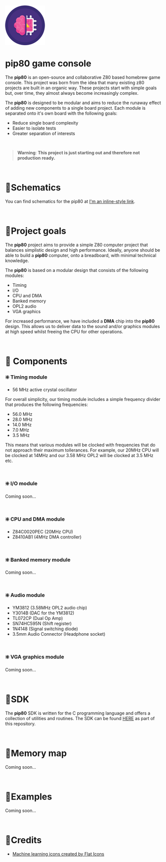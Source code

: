 ![pip80 logo](assets/logo/pip80-logo-128.png)

# pip80 game console
The **pip80** is an open-source and collaborative Z80 based homebrew game console. This project was born from the idea that many existing z80 projects are built in an organic way. These projects start with simple goals but, over time, they almost always become increasingly complex.

The **pip80** is designed to be modular and aims to reduce the runaway effect of adding new components to a single board project. Each module is separated onto it's own board with the following goals:

 - Reduce single board complexity
 - Easier to isolate tests
 - Greater separation of interests

<br />

> **Warning**: **This project is just starting out and therefore not production ready.**

<br />

# 🔹Schematics

You can find schematics for the pip80 at [I'm an inline-style link](https://www.google.com).

<br />

# 🔹Project goals

The **pip80** project aims to provide a simple Z80 computer project that balances simplistic design and high performance. Ideally, anyone should be able to build a **pip80** computer, onto a breadboard, with minimal technical knowledge.

The **pip80** is based on a modular design that consists of the following modules:

- Timing
- I/O
- CPU and DMA
- Banked memory
- OPL2 audio
- VGA graphics

For increased performance, we have included a **DMA** chip into the **pip80** design. This allows us to deliver data to the sound and/or graphics modules at high speed whilst freeing the CPU for other operations.

<br />

# 🔹 Components

### ❇️ Timing module

- 56 MHz active crystal oscillator

For overall simplicity, our timing module includes a simple frequency divider that produces the following frequencies:

- 56.0 MHz
- 28.0 MHz
- 14.0 MHz
- 7.0 MHz
- 3.5 MHz

This means that various modules will be clocked with frequencies that do not approach their maximum tollerances. For example, our 20MHz CPU will be clocked at 14MHz and our 3.58 MHz OPL2 will be clocked at 3.5 MHz etc.

<br />

### ❇️ I/O module

Coming soon...

<br />

### ❇️ CPU and DMA module

- Z84C0020PEC (20MHz CPU)
- Z8410AB1 (4MHz DMA controller)

<br />

### ❇️ Banked memory module

Coming soon...

<br />

### ❇️ Audio module

- YM3812 (3.58MHz OPL2 audio chip)
- Y3014B (DAC for the YM3812)
- TL072CP (Dual Op Amp)
- SN74HC595N (Shift register)
- 1N4148 (Signal switching diode)
- 3.5mm Audio Connector (Headphone socket)

<br />

### ❇️ VGA graphics module

Coming soon...

<br />

# 🔹SDK

The **pip80** SDK is written for the C programming language and offers a collection of utilities and routines. The SDK can be found [HERE](sdk/) as part of this repository.

<br />

# 🔹Memory map

Coming soon...

<br />

# 🔹Examples

Coming soon...

<br />

# 🔹Credits
* [Machine learning icons created by Flat Icons](https://www.flaticon.com/free-icons/machine-learning)

